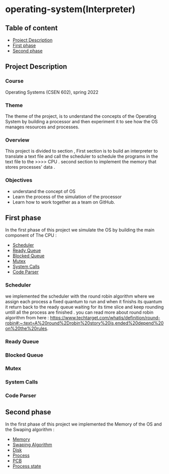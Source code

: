 # operating-system(Interpreter)

## Table of content
- [Project Description](#project-description)
- [First phase](#First-phase)
- [Second phase](#Second-phase)



## Project Description

### Course 
Operating Systems (CSEN 602), spring 2022

### Theme
The theme of the project, is to understand the concepts of the Operating System  by building
a processor and then experiment it to see how the OS manages
resources and processes.

### Overview 
This project is divided to section , First section is to build an interpreter to translate a text file and call the scheduler to schedule the programs in the text file to the  >>>> CPU .
second section to implement the memory that stores processes' data .

### Objectives
- understand the concept of OS
- Learn the process of the simulation of the processor
- Learn how to work together as a team on GitHub.

## First phase
In the first phase of this project we simulate the OS by building the main component of The CPU :
- [Scheduler](##Scheduler)
- [Ready Queue](#First-section)
- [Blocked Queue](#First-section)
- [Mutex](#First-section)
- [System Calls](#First-section)
- [Code Parser](#Code_Parser)
 
### Scheduler 
we implemented the scheduler with the round robin algorithm where we assign each process a fixed quantum to run and when it finishs its quantum it return back to the ready queue waiting for its time slice and keep rounding untill all the process are finished .
    you can read more about round robin algorithm from here : https://www.techtarget.com/whatis/definition/round-robin#:~:text=A%20round%2Drobin%20story%20is,ended%20depend%20on%20the%20rules.
### Ready Queue
### Blocked Queue 
### Mutex
### System Calls
### Code Parser
## Second phase
In the first phase of this project we implemented the Memory of the OS and the Swaping algorithm :
- [Memory](##Scheduler)
- [Swaping Algorithm](#First-section)
- [Disk](#First-section)
- [Process](#First-section)
- [PCB](#First-section)
- [Process state](#Process-state)
